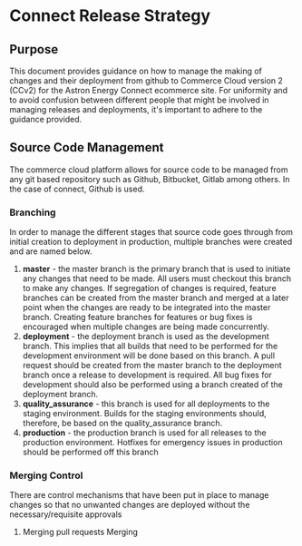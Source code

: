 # Connect Release Strategy

## Purpose
This document provides guidance on how to manage the making of changes and their deployment from github to Commerce Cloud version 2 (CCv2) for the Astron Energy Connect ecommerce site. For uniformity and to avoid confusion between different people that might be involved in managing releases and deployments, it's important to adhere to the guidance provided. 

## Source Code Management
The commerce cloud platform allows for source code to be managed from any git based repository such as Github, Bitbucket, Gitlab among others. In the case of connect, Github is used. 

### Branching 
In order to manage the different stages that source code goes through from initial creation to deployment in production, multiple branches were created and are named below. 

 1. **master** - the master branch is the primary branch that is used to initiate any changes that need to be made. All users must checkout this branch to make any changes. If segregation of changes is required, feature branches can be created from the master branch and merged at a later point when the changes are ready to be integrated into the master branch. Creating feature branches for features or bug fixes is encouraged when multiple changes are being made concurrently. 
 2. **deployment** - the deployment branch is used as the development branch. This implies that all builds that need to be performed for the development environment will be done based on this branch. A pull request should be created from the master branch to the deployment branch once a release to development is required. All bug fixes for development should also be performed using a branch created of the deployment branch. 
 3. **quality_assurance** - this branch is used for all deployments to the staging environment. Builds for the staging environments should, therefore, be based on the quality_assurance branch. 
 4. **production** - the production branch is used for all releases to the production environment. Hotfixes for emergency issues in production should be performed off this branch

### Merging Control
There are control mechanisms that have been put in place to manage changes so that no unwanted changes are deployed without the necessary/requisite approvals

 1. Merging pull requests
	 Merging 
<!--stackedit_data:
eyJoaXN0b3J5IjpbLTI0MTgyOTAwNywxMjE4ODY0MjYwLDExMT
YwNDI5MDZdfQ==
-->